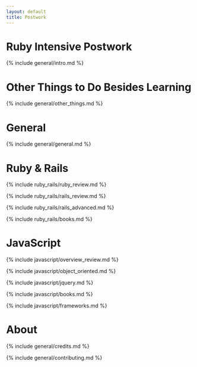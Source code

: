 ```yaml
---
layout: default
title: Postwork
---
```


# Ruby Intensive Postwork

{% include general/intro.md %}

# Other Things to Do Besides Learning

{% include general/other_things.md %}

# General

{% include general/general.md %}

# Ruby & Rails

{% include ruby_rails/ruby_review.md %}

{% include ruby_rails/rails_review.md %}

{% include ruby_rails/rails_advanced.md %}

{% include ruby_rails/books.md %}

# JavaScript

{% include javascript/overview_review.md %}

{% include javascript/object_oriented.md %}

{% include javascript/jquery.md %}

{% include javascript/books.md %}

{% include javascript/frameworks.md %}

<!---
# iOS & RubyMotion

{% include ios/objective_c.md %}

{% include ios/ios.md %}

{% include ios/rubymotion.md %}
-->
# About

{% include general/credits.md %}

{% include general/contributing.md %}